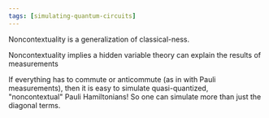```yaml
---
tags: [simulating-quantum-circuits]
---
```

Noncontextuality is a generalization of classical-ness.

Noncontextuality implies a hidden variable theory can explain the results of measurements

If everything has to commute or anticommute (as in with Pauli measurements), then it is easy to simulate quasi-quantized, "noncontextual" Pauli Hamiltonians! So one can simulate more than just the diagonal terms.
